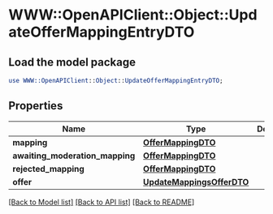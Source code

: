 # WWW::OpenAPIClient::Object::UpdateOfferMappingEntryDTO

## Load the model package
```perl
use WWW::OpenAPIClient::Object::UpdateOfferMappingEntryDTO;
```

## Properties
Name | Type | Description | Notes
------------ | ------------- | ------------- | -------------
**mapping** | [**OfferMappingDTO**](OfferMappingDTO.md) |  | [optional] 
**awaiting_moderation_mapping** | [**OfferMappingDTO**](OfferMappingDTO.md) |  | [optional] 
**rejected_mapping** | [**OfferMappingDTO**](OfferMappingDTO.md) |  | [optional] 
**offer** | [**UpdateMappingsOfferDTO**](UpdateMappingsOfferDTO.md) |  | [optional] 

[[Back to Model list]](../README.md#documentation-for-models) [[Back to API list]](../README.md#documentation-for-api-endpoints) [[Back to README]](../README.md)


